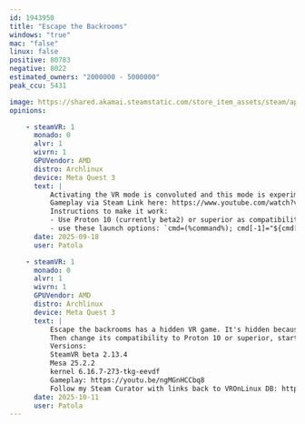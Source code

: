 ```yaml
---
id: 1943950
title: "Escape the Backrooms"
windows: "true"
mac: "false"
linux: false
positive: 80783
negative: 8022
estimated_owners: "2000000 - 5000000"
peak_ccu: 5431

image: https://shared.akamai.steamstatic.com/store_item_assets/steam/apps/1943950/header.jpg?t=1721158394
opinions:

    - steamVR: 1
      monado: 0
      alvr: 1
      wivrn: 1
      GPUVendor: AMD
      distro: Archlinux
      device: Meta Quest 3
      text: |
          Activating the VR mode is convoluted and this mode is experimental and very buggy, but it works well in all three VR streaming solutions.
          Gameplay via Steam Link here: https://www.youtube.com/watch?v=ngMGnHCCbq8&t=1987s
          Instructions to make it work:
          - Use Proton 10 (currently beta2) or superior as compatibility tool
          - use these launch options: `cmd=(%command%); cmd[-1]="${cmd[-1]%/*}/EscapeTheBackrooms/Binaries/Win64/Backrooms-Win64-Shipping.exe"; "${cmd[@]}"`
      date: 2025-09-18
      user: Patola

    - steamVR: 1
      monado: 0
      alvr: 1
      wivrn: 1
      GPUVendor: AMD
      distro: Archlinux
      device: Meta Quest 3
      text: |
          Escape the backrooms has a hidden VR game. It's hidden because it's very buggy. On the other hand, it works. On Linux, to make it start in VR mode, change the launch parameters to: cmd=(%command%); cmd[-1]="${cmd[-1]%/*}/EscapeTheBackrooms/Binaries/Win64/Backrooms-Win64-Shipping.exe"; "${cmd[@]}"
          Then change its compatibility to Proton 10 or superior, start your VR (Steam Link, ALVR, WiVRn - it works with all) and then start the game. It should recognize the HMD and work out of the box.
          Versions:
          SteamVR beta 2.13.4
          Mesa 25.2.2
          kernel 6.16.7-273-tkg-eevdf
          Gameplay: https://youtu.be/ngMGnHCCbq8
          Follow my Steam Curator with links back to VROnLinux DB: https://store.steampowered.com/curator/45753882-VR-Linux
      date: 2025-10-11
      user: Patola
---
```

